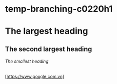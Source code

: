 # temp-branching-c0220h1
# The largest heading
## The second largest heading
###### The smallest heading


[https://www.google.com.vn]
